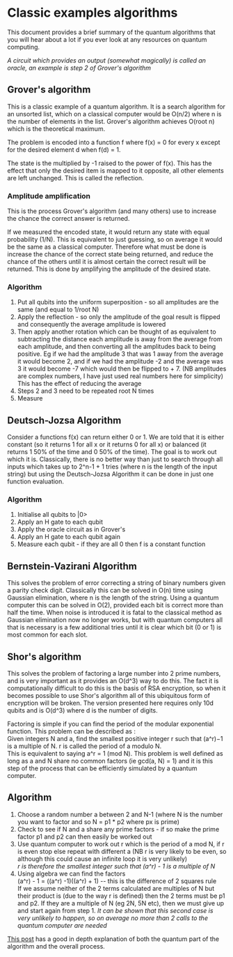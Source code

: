 # Classic examples algorithms
This document provides a brief summary of the quantum algorithms that you will hear about a lot if you ever look at any resources on quantum computing.

*A circuit which provides an output (somewhat magically) is called an oracle, an example is step 2 of Grover's algorithm*


## Grover's algorithm
This is a classic example of a quantum algorithm. It is a search algorithm for an unsorted list, which on a classical computer would be O(n/2) where n is the number of elements in the list. Grover's algorithm achieves O(root n) which is the theoretical maximum.

The problem is encoded into a function f where f(x) = 0 for every x except for the desired element d when f(d) = 1.

The state is the multiplied by -1 raised to the power of f(x). This has the effect that only the desired item is mapped to it opposite, all other elements are left unchanged. This is called the reflection.

### Amplitude amplification
This is the process Grover's algorithm (and many others) use to increase the chance the correct answer is returned.

If we measured the encoded state, it would return any state with equal probability (1/N). This is equivalent to just guessing, so on average it would be the same as a classical computer. Therefore what must be done is increase the chance of the correct state being returned, and reduce the chance of the others until it is almost certain the correct result will be returned. This is done by amplifying the amplitude of the desired state.

### Algorithm
1. Put all qubits into the uniform superposition - so all amplitudes are the same (and equal to 1/root N)
2. Apply the reflection - so only the amplitude of the goal result is flipped and consequently the average amplitude is lowered
3. Then apply another rotation which can be thought of as equivalent to subtracting the distance each amplitude is away from the average from each amplitude, and then converting all the amplitudes back to being positive. Eg if we had the amplitude 3 that was 1 away from the average it would become 2, and if we had the amplitude -2 and the average was 3 it would become -7 which would then be flipped to + 7. (NB amplitudes are complex numbers, I have just used real numbers here for simplicity) This has the effect of reducing the average
4. Steps 2 and 3 need to be repeated root N times
5. Measure



## Deutsch-Jozsa Algorithm
Consider a functions f(x) can return either 0 or 1. We are told that it is either constant (so it returns 1 for all x or it returns 0 for all x) or balanced (it returns 1 50% of the time and 0 50% of the time). The goal is to work out which it is. Classically, there is no better way than just to search through all inputs which takes up to 2^n-1 + 1 tries (where n is the length of the input string) but using the Deutsch-Jozsa Algorithm it can be done in just one function evaluation.

### Algorithm
1. Initialise all qubits to |0>
2. Apply an H gate to each qubit
3. Apply the oracle circuit as in Grover's
4. Apply an H gate to each qubit again
5. Measure each qubit - if they are all 0 then f is a constant function



## Bernstein-Vazirani Algorithm
This solves the problem of error correcting a string of binary numbers given a parity check digit. Classically this can be solved in O(n) time using Gaussian elimination, where n is the length of the string. Using a quantum computer this can be solved in O(2), provided each bit is correct more than half the time. When noise is introduced it is fatal to the classical method as Gaussian elimination now no longer works, but with quantum computers all that is necessary is a few additional tries until it is clear which bit (0 or 1) is most common for each slot.


## Shor's algorithm
This solves the problem of factoring a large number into 2 prime numbers, and is very important as it provides an O(d^3) way to do this. The fact it is computationally difficult to do this is the basis of RSA encryption, so when it becomes possible to use Shor's algorithm all of this ubiquitous form of encryption will be broken. The version presented here requires only 10d qubits and is O(d^3) where d is the number of digits.

Factoring is simple if you can find the period of the modular exponential function. This problem can be described as :\
Given integers N and a, find the smallest positive integer r  such that (a^r)−1 is a multiple of N. r is called the period of a modulo N.\
This is equivalent to saying a^r = 1 (mod N).
This problem is well defined as long as a and N share no common factors (ie gcd(a, N) = 1) and it is this step of the process that can be efficiently simulated by a quantum computer.


## Algorithm
1. Choose a random number a between 2 and N-1 (where N is the number you want to factor and so N = p1 * p2 where px is prime)
2. Check to see if N and a share any prime factors - if so make the prime factor p1 and p2 can then easily be worked out
3. Use quantum computer to work out r which is the period of a mod N, if r is even stop else repeat with different a (NB r is very likely to be even, so although this could cause an infinite loop it is very unlikely)\
 *r is therefore the smallest integer such that (a^r) - 1 is a multiple of N*
4. Using algebra we can find the factors  \
(a^r) - 1 = ((a^r) -1)((a^r) + 1) -- this is the difference of 2 squares rule\
If we assume neither of the 2 terms calculated are multiples of N but their product is (due to the way r is defined) then the 2 terms must be p1 and p2. If they are a multiple of N (eg 2N, 5N etc), then we must give up and start again from step 1. *It can be shown that this second case is very unlikely to happen, so on average no more than 2 calls to the quantum computer are needed*

[This post](http://algassert.com/post/1718) has a good in depth explanation of both the quantum part of the algorithm and the overall process.
